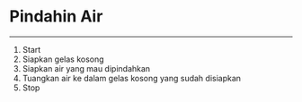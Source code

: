 # Pindahin Air

---

1. Start
2. Siapkan gelas kosong
3. Siapkan air yang mau dipindahkan
4. Tuangkan air ke dalam gelas kosong yang sudah disiapkan
5. Stop
